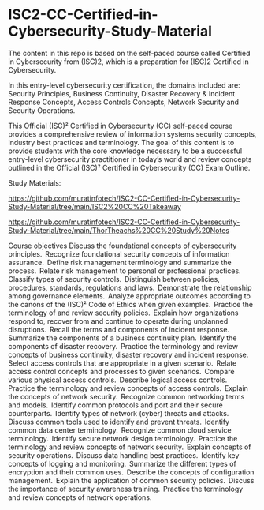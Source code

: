 # ISC2-CC-Certified-in-Cybersecurity-Study-Material

The content in this repo is based on the self-paced course called Certified in Cybersecurity from (ISC)2, which is a preparation for (ISC)2 Certified in Cybersecurity.

In this entry-level cybersecurity certification, the domains included are: Security Principles, Business Continuity, Disaster Recovery & Incident Response Concepts, Access Controls Concepts, Network Security and Security Operations.

This Official (ISC)² Certified in Cybersecurity (CC) self-paced course provides a comprehensive review of information systems security concepts, industry best practices and terminology. The goal of this content is to provide students with the core knowledge necessary to be a successful entry-level cybersecurity practitioner in today’s world and review concepts outlined in the Official (ISC)² Certified in Cybersecurity (CC) Exam Outline.

Study Materials:

https://github.com/muratinfotech/ISC2-CC-Certified-in-Cybersecurity-Study-Material/tree/main/ISC2%20CC%20Takeaway

https://github.com/muratinfotech/ISC2-CC-Certified-in-Cybersecurity-Study-Material/tree/main/ThorTheachs%20CC%20Study%20Notes


Course objectives
Discuss the foundational concepts of cybersecurity principles. 
Recognize foundational security concepts of information assurance. 
Define risk management terminology and summarize the process. 
Relate risk management to personal or professional practices. 
Classify types of security controls. 
Distinguish between policies, procedures, standards, regulations and laws. 
Demonstrate the relationship among governance elements. 
Analyze appropriate outcomes according to the canons of the (ISC)² Code of Ethics when given examples. 
Practice the terminology of and review security policies. 
Explain how organizations respond to, recover from and continue to operate during unplanned disruptions. 
Recall the terms and components of incident response. 
Summarize the components of a business continuity plan. 
Identify the components of disaster recovery. 
Practice the terminology and review concepts of business continuity, disaster recovery and incident response. 
Select access controls that are appropriate in a given scenario. 
Relate access control concepts and processes to given scenarios. 
Compare various physical access controls. 
Describe logical access controls. 
Practice the terminology and review concepts of access controls. 
Explain the concepts of network security. 
Recognize common networking terms and models. 
Identify common protocols and port and their secure counterparts. 
Identify types of network (cyber) threats and attacks. 
Discuss common tools used to identify and prevent threats. 
Identify common data center terminology. 
Recognize common cloud service terminology. 
Identify secure network design terminology. 
Practice the terminology and review concepts of network security. 
Explain concepts of security operations. 
Discuss data handling best practices. 
Identify key concepts of logging and monitoring. 
Summarize the different types of encryption and their common uses. 
Describe the concepts of configuration management. 
Explain the application of common security policies. 
Discuss the importance of security awareness training. 
Practice the terminology and review concepts of network operations.
